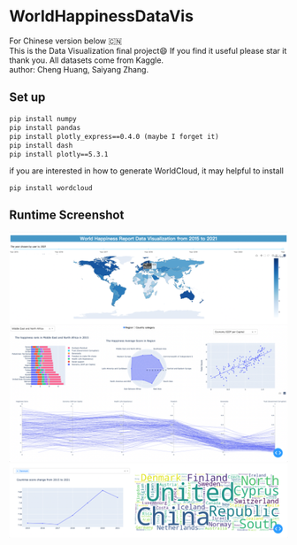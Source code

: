# WorldHappinessDataVis
For Chinese version below :cn:  
This is the Data Visualization final project:smile:  If you find it useful please star it thank you.  All datasets come from Kaggle.  
author: Cheng Huang, Saiyang Zhang.   

## Set up
```
pip install numpy
pip install pandas
pip install plotly_express==0.4.0 (maybe I forget it)
pip install dash
pip install plotly==5.3.1
```
if you are interested in how to generate WorldCloud, it may helpful to install 
```
pip install wordcloud
```
## Runtime Screenshot
![](./images/screenshot1.png)
![](./images/screenshot2.png)
![](./images/screenshot3.png)
